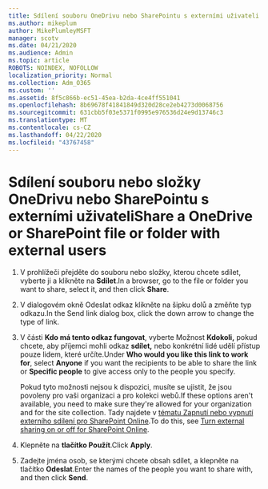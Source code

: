 ```yaml
---
title: Sdílení souboru OneDrivu nebo SharePointu s externími uživateli
ms.author: mikeplum
author: MikePlumleyMSFT
manager: scotv
ms.date: 04/21/2020
ms.audience: Admin
ms.topic: article
ROBOTS: NOINDEX, NOFOLLOW
localization_priority: Normal
ms.collection: Adm_O365
ms.custom: ''
ms.assetid: 8f5c866b-ec51-45ea-b2da-4ce4ff551041
ms.openlocfilehash: 8b69678f41841849d320d28ce2eb4273d0068756
ms.sourcegitcommit: 631cbb5f03e5371f0995e976536d24e9d13746c3
ms.translationtype: MT
ms.contentlocale: cs-CZ
ms.lasthandoff: 04/22/2020
ms.locfileid: "43767458"
---
```

# <a name="share-a-onedrive-or-sharepoint-file-or-folder-with-external-users"></a><span data-ttu-id="9ae25-102">Sdílení souboru nebo složky OneDrivu nebo SharePointu s externími uživateli</span><span class="sxs-lookup"><span data-stu-id="9ae25-102">Share a OneDrive or SharePoint file or folder with external users</span></span>

1. <span data-ttu-id="9ae25-103">V prohlížeči přejděte do souboru nebo složky, kterou chcete sdílet, vyberte ji a klikněte na **Sdílet**.</span><span class="sxs-lookup"><span data-stu-id="9ae25-103">In a browser, go to the file or folder you want to share, select it, and then click **Share**.</span></span>
    
2. <span data-ttu-id="9ae25-104">V dialogovém okně Odeslat odkaz klikněte na šipku dolů a změňte typ odkazu.</span><span class="sxs-lookup"><span data-stu-id="9ae25-104">In the Send link dialog box, click the down arrow to change the type of link.</span></span>
    
3. <span data-ttu-id="9ae25-105">V části **Kdo má tento odkaz fungovat**, vyberte Možnost **Kdokoli,** pokud chcete, aby příjemci mohli odkaz **sdílet,** nebo konkrétní lidé udělí přístup pouze lidem, které určíte.</span><span class="sxs-lookup"><span data-stu-id="9ae25-105">Under **Who would you like this link to work for**, select **Anyone** if you want the recipients to be able to share the link or **Specific people** to give access only to the people you specify.</span></span> 
    
    <span data-ttu-id="9ae25-106">Pokud tyto možnosti nejsou k dispozici, musíte se ujistit, že jsou povoleny pro vaši organizaci a pro kolekci webů.</span><span class="sxs-lookup"><span data-stu-id="9ae25-106">If these options aren't available, you need to make sure they're allowed for your organization and for the site collection.</span></span> <span data-ttu-id="9ae25-107">Tady najdete v [tématu Zapnutí nebo vypnutí externího sdílení pro SharePoint Online](https://go.microsoft.com/fwlink/?linkid=866426).</span><span class="sxs-lookup"><span data-stu-id="9ae25-107">To do this, see [Turn external sharing on or off for SharePoint Online](https://go.microsoft.com/fwlink/?linkid=866426).</span></span>
    
4. <span data-ttu-id="9ae25-108">Klepněte na **tlačítko Použít**.</span><span class="sxs-lookup"><span data-stu-id="9ae25-108">Click **Apply**.</span></span>
    
5. <span data-ttu-id="9ae25-109">Zadejte jména osob, se kterými chcete obsah sdílet, a klepněte na tlačítko **Odeslat**.</span><span class="sxs-lookup"><span data-stu-id="9ae25-109">Enter the names of the people you want to share with, and then click **Send**.</span></span>
    

